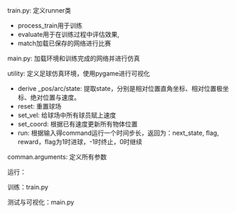 train.py: 定义runner类 

- process_train用于训练
- evaluate用于在训练过程中评估效果, 
- match加载已保存的网络进行比赛

main.py: 加载环境和训练完成的网络并进行仿真

utility: 定义足球仿真环境，使用pygame进行可视化

- derive _pos/arc/state: 提取state，分别是相对位置直角坐标、相对位置极坐标、绝对位置与速度。
- reset: 重置球场
- set_vel: 给球场中所有球员赋上速度
- set_coord: 根据已有速度更新所有物体位置
- run: 根据输入得command运行一个时间步长，返回为：next_state, flag, reward，flag为1时进球，-1时终止，0时继续

comman.arguments: 定义所有参数



运行：

训练：train.py

测试与可视化：main.py